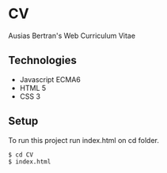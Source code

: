 # CV
Ausias Bertran's Web Curriculum Vitae

## Technologies
* Javascript ECMA6
* HTML 5
* CSS 3

## Setup
To run this project run index.html on cd folder.
```
$ cd CV
$ index.html
```
